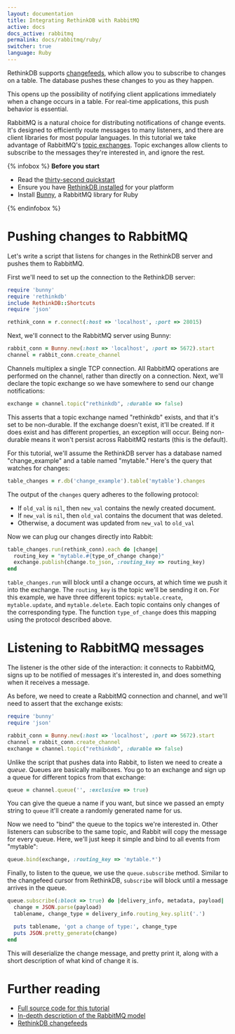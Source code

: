 ```yaml
---
layout: documentation
title: Integrating RethinkDB with RabbitMQ
active: docs
docs_active: rabbitmq
permalink: docs/rabbitmq/ruby/
switcher: true
language: Ruby
---
```


RethinkDB supports [changefeeds](/docs/changefeeds), which allow you
to subscribe to changes on a table. The database pushes these changes
to you as they happen.

This opens up the possibility of notifying client applications
immediately when a change occurs in a table. For real-time
applications, this push behavior is essential.

RabbitMQ is a natural choice for distributing notifications of change
events. It's designed to efficiently route messages to many listeners,
and there are client libraries for most popular languages. In this
tutorial we take advantage of RabbitMQ's
[topic exchanges](http://rubybunny.info/articles/exchanges.html#topic_exchanges). Topic
exchanges allow clients to subscribe to the messages they're
interested in, and ignore the rest.

{% infobox %}
**Before you start**

* Read the [thirty-second quickstart](/docs/quickstart)
* Ensure you have [RethinkDB installed](/docs/install) for your platform
* Install [Bunny](http://rubybunny.info), a RabbitMQ library for Ruby

{% endinfobox %}

# Pushing changes to RabbitMQ #

Let's write a script that listens for changes in the RethinkDB server
and pushes them to RabbitMQ.

First we'll need to set up the connection to the RethinkDB server:

```ruby
require 'bunny'
require 'rethinkdb'
include RethinkDB::Shortcuts
require 'json'

rethink_conn = r.connect(:host => 'localhost', :port => 28015)
```

Next, we'll connect to the RabbitMQ server using Bunny:

```ruby
rabbit_conn = Bunny.new(:host => 'localhost', :port => 5672).start
channel = rabbit_conn.create_channel
```

Channels multiplex a single TCP connection. All RabbitMQ operations
are performed on the channel, rather than directly on a
connection. Next, we'll declare the topic exchange so we have
somewhere to send our change notifications:

```ruby
exchange = channel.topic("rethinkdb", :durable => false)
```

This asserts that a topic exchange named "rethinkdb" exists, and that
it's set to be non-durable. If the exchange doesn't exist, it'll be
created. If it does exist and has different properties, an exception
will occur. Being non-durable means it won't persist across RabbitMQ
restarts (this is the default).

For this tutorial, we'll assume the RethinkDB server has a database
named "change_example" and a table named "mytable." Here's the query
that watches for changes:

```ruby
table_changes = r.db('change_example').table('mytable').changes
```

The output of the `changes` query adheres to the following protocol:

* If `old_val` is `nil`, then `new_val` contains the newly created document.
* If `new_val` is `nil`, then `old_val` contains the document that was deleted.
* Otherwise, a document was updated from `new_val` to `old_val`

Now we can plug our changes directly into Rabbit:

```ruby
table_changes.run(rethink_conn).each do |change|
  routing_key = "mytable.#{type_of_change change}"
  exchange.publish(change.to_json, :routing_key => routing_key)
end
```

`table_changes.run` will block until a change occurs, at which time we
push it into the exchange. The `routing_key` is the topic we'll be
sending it on. For this example, we have three different topics:
`mytable.create`, `mytable.update`, and `mytable.delete`. Each topic
contains only changes of the corresponding type. The function
`type_of_change` does this mapping using the protocol described above.

# Listening to RabbitMQ messages #

The listener is the other side of the interaction: it connects to
RabbitMQ, signs up to be notified of messages it's interested in, and
does something when it receives a message.

As before, we need to create a RabbitMQ connection and channel, and
we'll need to assert that the exchange exists:

```ruby
require 'bunny'
require 'json'

rabbit_conn = Bunny.new(:host => 'localhost', :port => 5672).start
channel = rabbit_conn.create_channel
exchange = channel.topic("rethinkdb", :durable => false)
```

Unlike the script that pushes data into Rabbit, to listen we need to
create a _queue_. Queues are basically mailboxes. You go to an
exchange and sign up a queue for different topics from that exchange:

```ruby
queue = channel.queue('', :exclusive => true)
```

You can give the queue a name if you want, but since we passed an empty string to `queue` it'll create a randomly generated name for us.

Now we need to "bind" the queue to the topics we're interested
in. Other listeners can subscribe to the same topic, and Rabbit will
copy the message for every queue. Here, we'll just keep it simple and
bind to all events from "mytable":

```ruby
queue.bind(exchange, :routing_key => 'mytable.*')
```

Finally, to listen to the queue, we use the `queue.subscribe`
method. Similar to the changefeed cursor from RethinkDB, `subscribe`
will block until a message arrives in the queue.

```ruby
queue.subscribe(:block => true) do |delivery_info, metadata, payload|
  change = JSON.parse(payload)
  tablename, change_type = delivery_info.routing_key.split('.')

  puts tablename, 'got a change of type:', change_type
  puts JSON.pretty_generate(change)
end
```

This will deserialize the change message, and pretty print it, along
with a short description of what kind of change it is.

# Further reading #

* [Full source code for this tutorial](http://github.com/rethinkdb/example-rabbitmq/tree/master/ruby)
* [In-depth description of the RabbitMQ model](https://www.rabbitmq.com/tutorials/amqp-concepts.html)
* [RethinkDB changefeeds](/docs/changefeeds)
